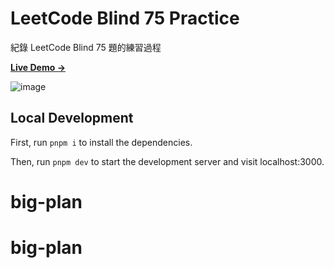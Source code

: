 # LeetCode Blind 75 Practice

紀錄 LeetCode Blind 75 題的練習過程

[**Live Demo →**](https://leetcode-practice.vercel.app/)

![image](/images/index/01.png)

## Local Development

First, run `pnpm i` to install the dependencies.

Then, run `pnpm dev` to start the development server and visit localhost:3000.
# big-plan
# big-plan
